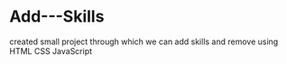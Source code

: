 # Add---Skills
created small project through which we can add skills and remove using HTML CSS JavaScript
